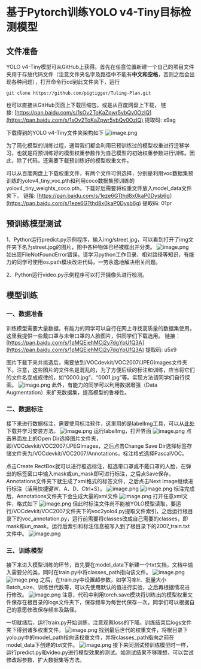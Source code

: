 # 基于Pytorch训练YOLO v4-Tiny目标检测模型

## 文件准备

YOLO v4-Tiny模型可从GitHub上获得。首先在任意位置新建一个自己的项目文件夹用于存放代码文件（注意文件夹名字及路径中不能有**中文和空格**，否则之后会出现各种问题），打开命令行cd到此文件夹下，运行
```
git clone https://github.com/pigtigger/Tuling-Plan.git
```
也可以直接从GitHub页面上下载压缩包，或是从百度网盘上下载，
链接: [https://pan.baidu.com/s/1sOv2ToKaZpwr5vbQv0OzIQ](https://pan.baidu.com/s/1sOv2ToKaZpwr5vbQv0OzIQ) 提取码: x9ag

下载得到的YOLO v4-Tiny文件夹架构如下
![image.png](https://cdn.nlark.com/yuque/0/2020/png/821701/1601520880119-092bfb35-17e5-4399-a20b-8d12f15fb7b9.png#align=left&display=inline&height=333&margin=%5Bobject%20Object%5D&name=image.png&originHeight=665&originWidth=212&size=21684&status=done&style=none&width=106)

为了简化模型的训练过程，通常我们都会利用已预训练过的模型权重进行迁移学习，也就是将预训练好的模型权重参数作为自己模型的初始权重参数进行训练。因此，除了代码，还需要下载预训练好的模型权重文件。

可以从百度网盘上下载权重文件，有两个文件可供选择，分别是利用voc数据集预训练的yolov4_tiny_voc.pth和利用coco数据集预训练的yolov4_tiny_weights_coco.pth，下载好后需要将权重文件放入model_data文件夹下。
链接: [https://pan.baidu.com/s/1eze6GTthd8x0kaP0Dysb6g](https://pan.baidu.com/s/1eze6GTthd8x0kaP0Dysb6g) 提取码: 01pr

## 预训练模型测试

1、Python运行predict.py示例程序，输入img/street.jpg，可以看到打开了img文件夹下名为street.jpg的图片，图中各种物体已经被框出并分类。
![image.png](https://cdn.nlark.com/yuque/0/2020/png/821701/1601539858926-b9911878-3fd9-4e7d-b6cd-8f5e688753cb.png#align=left&display=inline&height=427&margin=%5Bobject%20Object%5D&name=image.png&originHeight=854&originWidth=857&size=1624476&status=done&style=none&width=428.5)
如出现FileNotFoundError错误，请学习python工作目录、相对路径等知识，有能力的同学可使用os.path模块改进代码，一劳永逸地解决相关问题。

2、Python运行video.py示例程序可以打开摄像头进行检测。

## 模型训练
### 一、数据准备
训练模型需要大量数据，有能力的同学可以自行在网上寻找高质量的数据集使用，这里我提供一些戴口罩与未带口罩的人脸图片，供同学们下载选用。
链接：[https://pan.baidu.com/s/1pMQEiehMCj2y7dgYpUfQ3A](https://pan.baidu.com/s/1pMQEiehMCj2y7dgYpUfQ3A) 提取码: u5x9

图片下载下来并挑选后，需要放到/VOCdevkit/VOC2007/JPEGImages文件夹下。注意，这些图片的文件名是混乱的，为了方便后续的标注和训练，应当将它们的文件名变成规律的，如“0000.jpg”、“0001.jpg”等。实现方法请同学们自行探索。
![image.png](https://cdn.nlark.com/yuque/0/2020/png/821701/1601543242403-9af2ec75-e572-4364-b86c-b54ac74294ea.png#align=left&display=inline&height=372&margin=%5Bobject%20Object%5D&name=image.png&originHeight=744&originWidth=1404&size=1140597&status=done&style=none&width=702)
此外，有能力的同学可以利用数据增强（Data Augmentation）来扩充数据集，提高模型的鲁棒性。

### 二、数据标注
接下来进行数据标注，需要使用标注软件，这里用的是labelImg工具，可以从[此处](https://github.com/tzutalin/labelImg)下载并学习安装方法。
![image.png](https://cdn.nlark.com/yuque/0/2020/png/821701/1601565395256-cf9dd3f9-3611-4ac2-adbe-d95334f0934d.png#align=left&display=inline&height=411&margin=%5Bobject%20Object%5D&name=image.png&originHeight=821&originWidth=988&size=64877&status=done&style=none&width=494)
运行labelImg，打开界面
![image.png](https://cdn.nlark.com/yuque/0/2020/png/821701/1601544661980-a32e7bfe-6a53-43c5-8f48-6398d856736c.png#align=left&display=inline&height=485&margin=%5Bobject%20Object%5D&name=image.png&originHeight=970&originWidth=1451&size=73750&status=done&style=none&width=725.5)
点击界面左上的Open Dir选择图片文件夹，即/VOCdevkit/VOC2007/JPEGImages，之后点击Change Save Dir选择标签存储文件夹为/VOCdevkit/VOC2007/Annotations，标注格式选择PascalVOC。

点击Create RectBox就可以进行框选标注，框选带口罩或不戴口罩的人脸，在弹出的标签窗口中输入mask或un_mask即可进行标注，之后点Save保存，Annotations文件夹下就生成了xml格式的标签文件，之后点击Next Image继续进行标注（活用快捷键W、A、D、Ctrl+S）。
![image.png](https://cdn.nlark.com/yuque/0/2020/png/821701/1601545720282-1e476f53-962c-4afa-80f6-c6074509846f.png#align=left&display=inline&height=470&margin=%5Bobject%20Object%5D&name=image.png&originHeight=940&originWidth=1223&size=990084&status=done&style=none&width=611.5)
![image.png](https://cdn.nlark.com/yuque/0/2020/png/821701/1601545580909-7e617d33-c499-4fa5-a9c0-252aa57b012d.png#align=left&display=inline&height=471&margin=%5Bobject%20Object%5D&name=image.png&originHeight=941&originWidth=1224&size=964487&status=done&style=none&width=612)
标注完成后，Annotations文件夹下会生成大量的xml文件
![image.png](https://cdn.nlark.com/yuque/0/2020/png/821701/1601561077697-46c7039c-7edd-4adb-86c6-641cf5bc68bf.png#align=left&display=inline&height=422&margin=%5Bobject%20Object%5D&name=image.png&originHeight=844&originWidth=1034&size=142498&status=done&style=none&width=517)
打开任意xml文件，格式如下
![image.png](https://cdn.nlark.com/yuque/0/2020/png/821701/1601561152543-812b9a28-da1c-44ca-aa2b-21b63c52cde8.png#align=left&display=inline&height=412&margin=%5Bobject%20Object%5D&name=image.png&originHeight=823&originWidth=1422&size=71660&status=done&style=none&width=711)
但此时标注文件尚不能被YOLO模型读取，要运行/VOCdevkit/VOC2007文件夹下的voc2yolo4.py提取文件索引，之后运行根目录下的voc_annotation.py，运行前需要将classes改成自己需要的classes，即mask和un_mask。运行后索引和标注信息被写入到了根目录下的2007_train.txt文件中。
![image.png](https://cdn.nlark.com/yuque/0/2020/png/821701/1601562030711-02b48a5f-9938-4041-a45c-df184a5ef5d0.png#align=left&display=inline&height=411&margin=%5Bobject%20Object%5D&name=image.png&originHeight=821&originWidth=1419&size=207556&status=done&style=none&width=709.5)

### 三、训练模型
接下来进入模型训练的环节，首先要在model_data下新建一个txt文档，文档中输入需要分的类，同时在train.py中将classes_path指向该文件。
![image.png](https://cdn.nlark.com/yuque/0/2020/png/821701/1601562592228-3913a95a-fd53-452f-ac8e-43bb962cc0c0.png#align=left&display=inline&height=94&margin=%5Bobject%20Object%5D&name=image.png&originHeight=187&originWidth=1416&size=12689&status=done&style=none&width=708)
![image.png](https://cdn.nlark.com/yuque/0/2020/png/821701/1601562709534-846f9b6c-45b6-4cd9-ba12-d459fad9a5d5.png#align=left&display=inline&height=94&margin=%5Bobject%20Object%5D&name=image.png&originHeight=187&originWidth=597&size=18143&status=done&style=none&width=298.5)
之后，在train.py中设置超参数，如学习率lr、批量大小Batch_size、训练世代数等，可以先使用默认的值进行实验，之后再根据情况进行修改。
![image.png](https://cdn.nlark.com/yuque/0/2020/png/821701/1601563389173-cd57b11f-dc2d-4299-b87b-b49f073457ff.png#align=left&display=inline&height=170&margin=%5Bobject%20Object%5D&name=image.png&originHeight=339&originWidth=820&size=34321&status=done&style=none&width=410)
注意，代码中利用torch.save模块将训练出的模型权重文件保存在根目录的logs文件夹下，保存频率为每世代保存一次，同学们可以根据自己的意愿修改保存频率及路径。

一切就绪后，运行train.py开始训练，注意观察loss的下降。训练结束后logs文件夹下得到诸多权重文件。
![image.png](https://cdn.nlark.com/yuque/0/2020/png/821701/1601564404771-c930c7da-b3ce-4c44-bc8f-1c3b9df68bd7.png#align=left&display=inline&height=363&margin=%5Bobject%20Object%5D&name=image.png&originHeight=726&originWidth=1403&size=138252&status=done&style=none&width=701.5)
找到最后世代的权重文件，将根目录下yolo.py中的model_path指向该权重文件，并将classes_path指向之前在model_data下创建的txt文件。
![image.png](https://cdn.nlark.com/yuque/0/2020/png/821701/1601565023802-1d839645-ed7d-4b6f-aaae-b5ff5cac1912.png#align=left&display=inline&height=173&margin=%5Bobject%20Object%5D&name=image.png&originHeight=345&originWidth=905&size=35950&status=done&style=none&width=452.5)
接下来同测试预训练模型时一样，运行predict.py和video.py进行模型效果的测试。如测试结果不够理想，可以尝试修改超参数、扩大数据集等方法。

